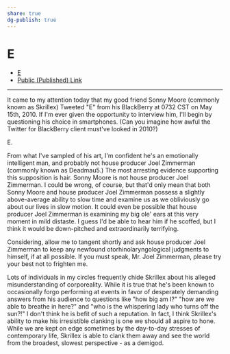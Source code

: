 ```yaml
---
share: true
dg-publish: true
---
```

# E

- [E](simplenote://note/20eb2da6-58eb-418b-8bd2-bdf17b55d197)
- [Public (Published) Link](http://simp.ly/publish/kfmsHG)

---

It came to my attention today that my good friend Sonny Moore (commonly known as Skrillex) Tweeted "E" from his BlackBerry at 0732 CST on May 15th, 2010. If I'm ever given the opportunity to interview him, I'll begin by questioning his choice in smartphones. (Can you imagine how awful the Twitter for BlackBerry client must've looked in 2010?)

E.

From what I've sampled of his art, I'm confident he's an emotionally intelligent man, and probably not house producer Joel Zimmerman (commonly known as Deadmau5.) The most arresting evidence supporting this supposition is hair. Sonny Moore is not house producer Joel Zimmerman. I could be wrong, of course, but that'd only mean that both Sonny Moore and house producer Joel Zimmerman possess a slightly above-average ability to slow time and examine us as we obliviously go about our lives in slow motion. It could even be possible that house producer Joel Zimmerman is examining my big ole' ears at this very moment in mild distaste. I guess I'd be able to hear him if he scoffed, but I think it would be down-pitched and extraordinarily terrifying.

Considering, allow me to tangent shortly and ask house producer Joel Zimmerman to keep any newfound otorhinolaryngological judgments to himself, if at all possible. If you must speak, Mr. Joel Zimmerman, please try your best not to frighten me.

Lots of individuals in my circles frequently chide Skrillex about his alleged misunderstanding of corporeality. While it is true that he's been known to occasionally forgo performing at events in favor of desperately demanding answers from his audience to questions like "how big am I?" "how are we able to breathe in here?" and "who is the whispering lady who turns off the sun?!" I don't think he is befit of such a reputation. In fact, I think Skrillex's ability to make his irresistible clanking is one we should all aspire to hone. While we are kept on edge sometimes by the day-to-day stresses of contemporary life, Skrillex is able to clank them away and see the world from the broadest, slowest perspective - as a demigod.
